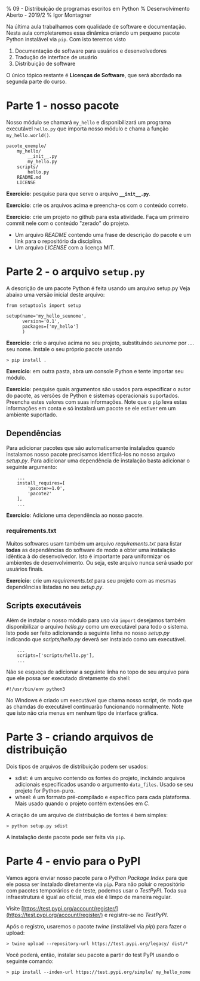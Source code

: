 % 09 - Distribuição de programas escritos em Python 
% Desenvolvimento Aberto - 2019/2
% Igor Montagner


Na última aula trabalhamos com qualidade de software e documentação. Nesta aula completaremos essa dinâmica criando um pequeno pacote Python instalável via `pip`. Com isto teremos visto

1. Documentação de software para usuários e desenvolvedores
2. Tradução de interface de usuário
3. Distribuição de software

O único tópico restante é **Licenças de Software**, que será abordado na segunda parte do curso. 

# Parte 1 - nosso pacote

Nosso módulo se chamará `my_hello` e disponibilizará um programa executável `hello.py` que importa nosso módulo e chama a função `my_hello.world()`.

~~~
pacote_exemplo/
    my_hello/
        __init__.py
        my_hello.py
    scripts/
        hello.py
    README.md
    LICENSE
~~~

**Exercício**: pesquise para que serve o arquivo **`__init__.py`**.

**Exercício**: crie os arquivos acima e preencha-os com o conteúdo correto. 

**Exercício**: crie um projeto no github para esta atividade. Faça um primeiro commit nele com o conteúdo "zerado" do projeto.

- Um arquivo *README* contendo uma frase de descrição do pacote e um link para o repositório da disciplina. 
- Um arquivo *LICENSE* com a licença MIT. 

# Parte 2 - o arquivo `setup.py`

A descrição de um pacote Python é feita usando um arquivo setup.py  Veja abaixo uma versão inicial deste arquivo:

~~~{.py}
from setuptools import setup

setup(name='my_hello_seunome',
      version='0.1',
      packages=['my_hello']
      )
~~~

**Exercício**: crie o arquivo acima no seu projeto, substituindo *seunome* por .... seu nome. Instale o seu próprio pacote usando 

    > pip install .
    
**Exercício**: em outra pasta, abra um console Python e tente importar seu módulo. 

**Exercício**: pesquise quais argumentos são usados para especificar o autor do pacote, as versões de Python e sistemas operacionais suportados. Preencha estes valores com suas informações. Note que o `pip` leva estas informações em conta e só instalará um pacote se ele estiver em um ambiente suportado. 

## Dependências

Para adicionar pacotes que são automaticamente instalados quando instalamos nosso pacote precisamos identificá-los no nosso arquivo *setup.py*. Para adicionar uma dependência de instalação basta adicionar o seguinte argumento:

~~~
    ...
    install_requires=[
        'pacote>=1.0',
        'pacote2'
    ],
    ...
~~~


**Exercício**: Adicione uma dependência ao nosso pacote. 

### requirements.txt

Muitos softwares usam também um arquivo *requirements.txt* para listar **todas** as dependências do software de modo a obter uma instalação idêntica à do desenvolvedor. Isto é importante para uniformizar os ambientes de desenvolvimento. Ou seja, este arquivo nunca será usado por usuários finais. 

**Exercício**: crie um *requirements.txt* para seu projeto com as mesmas dependências listadas no seu *setup.py*. 

## Scripts executáveis

Além de instalar o nosso módulo para uso via `import` desejamos também disponibilizar o arquivo *hello.py* como um executável para todo o sistema. Isto pode ser feito adicionando a seguinte linha no nosso *setup.py* indicando que *scripts/hello.py* deverá ser instalado como um executável. 

~~~
    ...
    scripts=['scripts/hello.py'],
    ...
~~~

Não se esqueça de adicionar a seguinte linha no topo de seu arquivo para que ele possa ser executado diretamente do shell:

~~~
#!/usr/bin/env python3
~~~

No Windows é criado um executável que chama nosso script, de modo que as chamdas do executável continuarão funcionando normalmente. Note que isto não cria menus em nenhum tipo de interface gráfica. 

# Parte 3 - criando arquivos de distribuição

Dois tipos de arquivos de distribuição podem ser usados:

- sdist: é um arquivo contendo os fontes do projeto, incluindo arquivos adicionais especificados usando o argumento `data_files`. Usado se seu projeto for Python-puro.
- wheel: é um formato pré-compilado e específico para cada plataforma. Mais usado quando o projeto contém extensões em *C*.

A criação de um arquivo de distribuição de fontes é bem simples:

    > python setup.py sdist
    
A instalação deste pacote pode ser feita via `pip`.

# Parte 4 - envio para o PyPI

Vamos agora enviar nosso pacote para o *Python Package Index* para que ele possa ser instalado diretamente via `pip`. Para não poluir o repositório com pacotes temporários e de teste, podemos usar o *TestPyPI*. Toda sua infraestrutura é igual ao oficial, mas ele é limpo de maneira regular. 

Visite [https://test.pypi.org/account/register/](https://test.pypi.org/account/register/) e registre-se no *TestPyPI*.

Após o registro, usaremos o pacote *twine* (instalável via *pip*) para fazer o upload:

    > twine upload --repository-url https://test.pypi.org/legacy/ dist/*

Você poderá, então, instalar seu pacote a partir do test PyPI usando o seguinte comando:

    > pip install --index-url https://test.pypi.org/simple/ my_hello_nome
